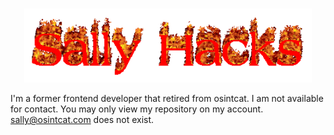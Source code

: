 #
<p align="center">
  <img width="460" height="auto" src="https://github.com/SallyHacks/SallyHacks/blob/main/Logo.gif">
</p>

I'm a former frontend developer that retired from osintcat. I am not available for contact. You may only view my repository on my account. 
sally@osintcat.com does not exist.
